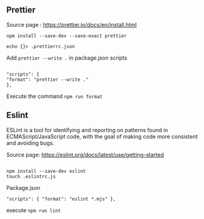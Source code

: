 ## Prettier

Source page : https://prettier.io/docs/en/install.html

`npm install --save-dev --save-exact prettier`

`echo {}> .prettierrc.json`

Add `prettier --write .` in package.json scripts

<code>  
"scripts": {
"format": "prettier --write ."
},
</code>

Execute the command `npm run format`

## Eslint

ESLint is a tool for identifying and reporting on patterns found in ECMAScript/JavaScript code, with the goal of making code more consistent and avoiding bugs.

Source page: https://eslint.org/docs/latest/use/getting-started

<code>
npm install --save-dev eslint
touch .eslintrc.js
</code>

Package.json
<code>  
"scripts": {
"format": "eslint \*.mjs"
},
</code>

execute `npm run lint`
